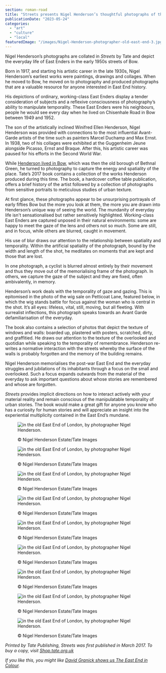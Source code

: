 ```yaml
---
section: roman-road
title: "Streets presents Nigel Henderson’s thoughtful photographs of the East End"
publicationDate: "2023-05-24"
categories: 
  - "art"
  - "culture"
  - "local"
featuredImage: "/images/Nigel-Henderson-photographer-old-east-end-3.jpg"
---
```


Nigel Henderson’s photographs are collated in _Streets_ by Tate and depict the everyday life of East Enders in the early 1950s streets of Bow.

Born in 1917, and starting his artistic career in the late 1930s, Nigel Hendersom’s earliest works were paintings, drawings and collages. When he moved to Bow, he moved on to photography and produced photographs that are a valuable resource for anyone interested in East End history. 

His depictions of ordinary, working-class East Enders display a tender consideration of subjects and a reflexive consciousness of photography’s ability to manipulate temporality. These East Enders were his neighbours, people he would see every day when he lived on Chisenhale Road in Bow between 1949 and 1952.

The son of the artistically inclined Winifred Ellen Henderson, Nigel Henderson was provided with connections to the most influential Avant-Garde artists of the time such as painters Marcel Duchamp and Max Ernst. In 1938, two of his collages were exhibited at the Guggenheim Jeune alongside Picasso, Ernst and Braque. After this, his artistic career was paused for his efforts in the Second World War. 

While [Henderson lived in Bow](https://romanroadlondon.com/nigel-henderson-photographer-chisenhale-road-bow-home/), which was then the old borough of Bethnal Green, he turned to photography to capture the energy and spatiality of the place. Tate’s 2017 book contains a collection of the works Henderson produced during this time. The book, a hardcover coffee table publication, offers a brief history of the artist followed by a collection of photographs from sensitive portraits to meticulous studies of urban texture. 

At first glance, these photographs appear to be unsurprising portrayals of early fifties Bow but the more you look at them, the more you are drawn into Henderson’s unique way of seeing the world. The mundanity of everyday life isn't sensationalised but rather sensitively highlighted. Working-class East Enders are captured unposed in their natural environments: some are happy to meet the gaze of the lens and others not so much. Some are still, and in focus, while others are blurred, caught in movement. 

His use of blur draws our attention to the relationship between spatiality and temporality. Within the artificial spatiality of the photograph, bound by the width and length of the shot, he meditates on moments that are kept and those that are lost. 

In one photograph, a cyclist is blurred almost entirely by their movement and thus they move out of the memorialising frame of the photograph. In others, we capture the gaze of the subject and they are fixed, often ambivalently, in memory.

Henderson’s work deals with the temporality of gaze and gazing. This is epitomised in the photo of the wig sale on Petticoat Lane, featured below, in which the wig stands battle for focus against the woman who is central in the shot. It’s all eyes: lifeless, vital, still, moving, but all fleeting. With surrealist inflections, this photograph speaks towards an Avant Garde defamiliarisation of the everyday.

The book also contains a selection of photos that depict the texture of windows and walls: boarded up, plastered with posters, scratched, dirty, and graffitied. He draws our attention to the texture of the overlooked and quotidian while speaking to the temporality of remembrance. Henderson re-writes a normative interaction with the streets whereby the surface of the walls is probably forgotten and the memory of the building remains.  

Nigel Henderson memorialises the post-war East End and the everyday struggles and jubilations of its inhabitants through a focus on the small and overlooked. Such a focus expands outwards from the material of the everyday to ask important questions about whose stories are remembered and whose are forgotten.

_Streets_ provides implicit directions on how to interact actively with your material reality and remain conscious of the manipulatable temporality of urban stories. The book would make a great gift for anyone you know who has a curiosity for human stories and will appreciate an insight into the experiential multiplicity contained in the East End’s mundane. 

<figure>

![in the old East End of London, by photographer Nigel Henderson.](/images/Nigel-Henderson-photographer-old-east-end-5.jpg)

<figcaption>

© Nigel Henderson Estate/Tate Images

</figcaption>

</figure>

<figure>

![in the old East End of London, by photographer Nigel Henderson.](/images/Nigel-Henderson-photographer-old-east-end-4.jpg)

<figcaption>

© Nigel Henderson Estate/Tate Images

</figcaption>

</figure>

<figure>

![in the old East End of London, by photographer Nigel Henderson.](/images/Nigel-Henderson-photographer-old-east-end-3.jpg)

<figcaption>

© Nigel Henderson Estate/Tate Images

</figcaption>

</figure>

<figure>

![in the old East End of London, by photographer Nigel Henderson.](/images/Nigel-Henderson-photographer-old-east-end-1.jpg)

<figcaption>

© Nigel Henderson Estate/Tate Images

</figcaption>

</figure>

<figure>

![in the old East End of London, by photographer Nigel Henderson.](/images/Nigel-Henderson-photographer-old-east-end-2.jpg)

<figcaption>

© Nigel Henderson Estate/Tate Images

</figcaption>

</figure>

<figure>

![in the old East End of London, by photographer Nigel Henderson.](/images/Nigel-Henderson-photographer-old-east-end-9.jpg)

<figcaption>

© Nigel Henderson Estate/Tate Images

</figcaption>

</figure>

<figure>

![in the old East End of London, by photographer Nigel Henderson.](/images/Nigel-Henderson-photographer-old-east-end-6.jpg)

<figcaption>

© Nigel Henderson Estate/Tate Images

</figcaption>

</figure>

<figure>

![in the old East End of London, by photographer Nigel Henderson.](/images/Nigel-Henderson-photographer-old-east-end-8.jpg)

<figcaption>

© Nigel Henderson Estate/Tate Images

</figcaption>

</figure>

<figure>

![in the old East End of London, by photographer Nigel Henderson.](/images/Nigel-Henderson-photographer-old-east-end-7.jpg)

<figcaption>

© Nigel Henderson Estate/Tate Images

</figcaption>

</figure>

_Printed by Tate Publishing, Streets was first published in March 2017. To buy a copy, visit [Shop.tate.org.uk](https://shop.tate.org.uk/nigel-hendersons-streets-photographs-of-londons-east-end-1949-53/19180.html?cgid=books)_  

_If you like this, you might like_ [_David Granick shows us The East End in Colour_](https://romanroadlondon.com/east-end-in-colour-david-granick-review/)_._

